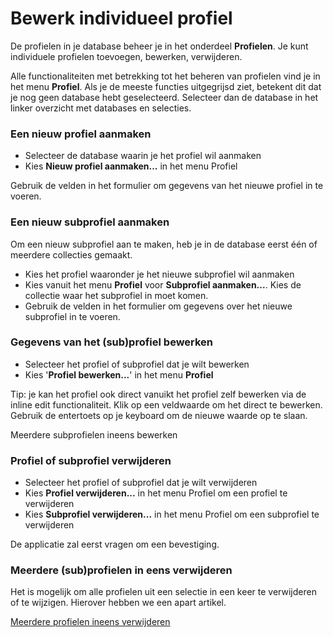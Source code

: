 # Bewerk individueel profiel

De profielen in je database beheer je in het onderdeel **Profielen**. Je
kunt individuele profielen toevoegen, bewerken, verwijderen.

Alle functionaliteiten met betrekking tot het beheren van profielen vind
je in het menu **Profiel**. Als je de meeste functies uitgegrijsd ziet,
betekent dit dat je nog geen database hebt geselecteerd. Selecteer dan
de database in het linker overzicht met databases en selecties.

### **Een nieuw profiel aanmaken**

-   Selecteer de database waarin je het profiel wil aanmaken
-   Kies **Nieuw profiel aanmaken...** in het menu Profiel

Gebruik de velden in het formulier om gegevens van het nieuwe profiel in
te voeren.

### **Een nieuw subprofiel aanmaken**

Om een nieuw subprofiel aan te maken, heb je in de database eerst één of
meerdere collecties gemaakt.

-   Kies het profiel waaronder je het nieuwe subprofiel wil aanmaken
-   Kies vanuit het menu **Profiel** voor **Subprofiel aanmaken...**.
    Kies de collectie waar het subprofiel in moet komen.
-   Gebruik de velden in het formulier om gegevens over het nieuwe
    subprofiel in te voeren.

### **Gegevens van het (sub)profiel bewerken**

-   Selecteer het profiel of subprofiel dat je wilt bewerken
-   Kies '**Profiel bewerken...**' in het menu **Profiel**

Tip: je kan het profiel ook direct vanuikt het profiel zelf bewerken via
de inline edit functionaliteit. Klik op een veldwaarde om het direct te
bewerken. Gebruik de entertoets op je keyboard om de nieuwe waarde op te
slaan.

Meerdere subprofielen ineens bewerken

### **Profiel of subprofiel verwijderen**

-   Selecteer het profiel of subprofiel dat je wilt verwijderen
-   Kies **Profiel verwijderen...** in het menu Profiel om een profiel
    te verwijderen
-   Kies **Subprofiel verwijderen...** in het menu Profiel om een
    subprofiel te verwijderen

De applicatie zal eerst vragen om een bevestiging.

### Meerdere (sub)profielen in eens verwijderen

Het is mogelijk om alle profielen uit een selectie in een keer te
verwijderen of te wijzigen. Hierover hebben we een apart artikel.

[Meerdere profielen ineens
verwijderen](./edit-or-remove-all-profiles-from-a-database-or-selection-at-once.md)
